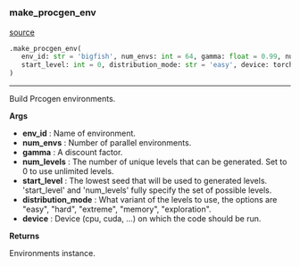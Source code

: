 #


### make_procgen_env
[source](https://github.com/RLE-Foundation/Hsuanwu/blob/main/hsuanwu/env/procgen/__init__.py/#L87)
```python
.make_procgen_env(
   env_id: str = 'bigfish', num_envs: int = 64, gamma: float = 0.99, num_levels: int = 0,
   start_level: int = 0, distribution_mode: str = 'easy', device: torch.device = 'cuda'
)
```

---
Build Prcogen environments.


**Args**

* **env_id**  : Name of environment.
* **num_envs**  : Number of parallel environments.
* **gamma**  : A discount factor.
* **num_levels**  : The number of unique levels that can be generated. Set to 0 to use unlimited levels.
* **start_level**  : The lowest seed that will be used to generated levels. 'start_level' and 'num_levels' fully specify the set of possible levels.
* **distribution_mode**  : What variant of the levels to use, the options are "easy", "hard", "extreme", "memory", "exploration".
* **device**  : Device (cpu, cuda, ...) on which the code should be run.


**Returns**

Environments instance.
